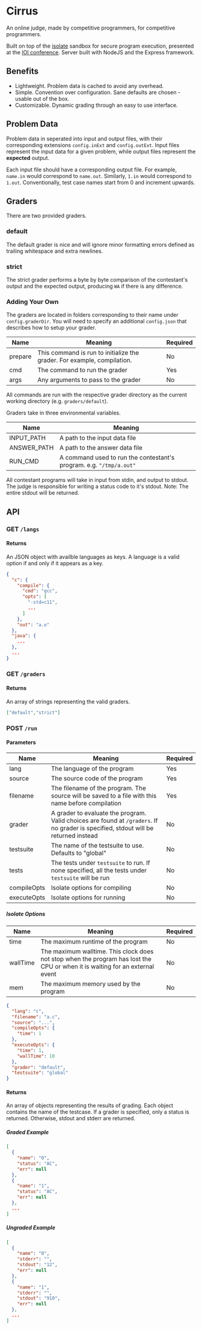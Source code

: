 # Cirrus

An online judge, made by competitive programmers, for competitive programmers.

Built on top of the [isolate](https://github.com/ioi/isolate) sandbox for secure program execution, presented at the [IOI conference](http://mj.ucw.cz/papers/isolate.pdf). Server built with NodeJS and the Express framework.

## Benefits

- Lightweight. Problem data is cached to avoid any overhead.
- Simple. Convention over configuration. Sane defaults are chosen - usable out of the box.
- Customizable. Dynamic grading through an easy to use interface.

## Problem Data

Problem data in seperated into input and output files, with their corresponding extensions `config.inExt` and `config.outExt`. Input files represent the input data for a given problem, while output files represent the **expected** output.

Each input file should have a corresponding output file. For example, `name.in` would correspond to `name.out`. Similarly, `1.in` would correspond to `1.out`. Conventionally, test case names start from 0 and increment upwards.

## Graders

There are two provided graders.

### default

The default grader is nice and will ignore minor formatting errors defined as trailing whitespace and extra newlines.

### strict

The strict grader performs a byte by byte comparison of the contestant's output and the expected output, producing `WA` if there is any difference.

### Adding Your Own

The graders are located in folders corresponding to their name under `config.graderDir`. You will need to specify an additional `config.json` that describes how to setup your grader.

| Name | Meaning | Required |
| --- | --- | --- |
| prepare | This command is run to initialize the grader. For example, compilation. | No |
| cmd | The command to run the grader | Yes |
| args | Any arguments to pass to the grader | No |

All commands are run with the respective grader directory as the current working directory (e.g. `graders/default`).

Graders take in three environmental variables.

| Name | Meaning |
| --- | --- |
| INPUT_PATH | A path to the input data file |
| ANSWER_PATH | A path to the answer data file |
| RUN_CMD | A command used to run the contestant's program. e.g. `"/tmp/a.out"` |

All contestant programs will take in input from stdin, and output to stdout. The judge is responsible for writing a status code to it's stdout. Note: The entire stdout will be returned.

## API

### GET `/langs`

#### Returns

An JSON object with availble languages as keys. A language is a valid option if and only if it appears as a key.

```json
{
  "c": {
    "compile": {
      "cmd": "gcc",
      "opts": [
        "-std=c11",
        ...
      ]
    },
    "out": "a.o"
  },
  "java": {
    ...
  },
  ...
}
```

### GET `/graders`

#### Returns

An array of strings representing the valid graders.

```json
["default","strict"]
```

### POST `/run`

#### Parameters

| Name | Meaning | Required |
| --- | --- | --- |
| lang | The language of the program | Yes |
| source | The source code of the program | Yes |
| filename | The filename of the program. The source will be saved to a file with this name before compilation | Yes |
| grader | A grader to evaluate the program. Valid choices are found at `/graders`. If no grader is specified, stdout will be returned instead | No |
| testsuite | The name of the testsuite to use. Defaults to "global" | No |
| tests | The tests under `testsuite` to run. If none specified, all the tests under `testsuite` will be run | No |
| compileOpts | Isolate options for compiling | No |
| executeOpts | Isolate options for running | No |

##### Isolate Options

| Name | Meaning | Required |
| --- | --- | --- |
| time | The maximum runtime of the program | No |
| wallTime | The maximum walltime. This clock does not stop when the program has lost the CPU or when it is waiting for an external event | No |
| mem | The maximum memory used by the program | No |

```json
{
  "lang": "c",
  "filename": "a.c",
  "source": "...",
  "compileOpts": {
    "time": 1
  },
  "executeOpts": {
    "time": 1,
    "wallTime": 10
  },
  "grader": "default",
  "testsuite": "global"
}
```

#### Returns

An array of objects representing the results of grading. Each object contains the name of the testcase. If a grader is specified, only a status is returned. Otherwise, stdout and stderr are returned.

##### Graded Example

```json
[
  {
    "name": "0",
    "status": "AC",
    "err": null
  },
  {
    "name": "1",
    "status": "AC",
    "err": null
  },
  ...
]
```

##### Ungraded Example

```json
[
  {
    "name": "0",
    "stderr": "",
    "stdout": "12",
    "err": null
  },
  {
    "name": "1",
    "stderr": "",
    "stdout": "910",
    "err": null
  },
  ...
]
```
